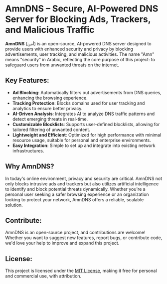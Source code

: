 # AmnDNS – Secure, AI-Powered DNS Server for Blocking Ads, Trackers, and Malicious Traffic

**AmnDNS** (أمن) is an open-source, AI-powered DNS server designed to provide users with enhanced security and privacy by blocking advertisements, user tracking, and malicious activities. The name "Amn" means "security" in Arabic, reflecting the core purpose of this project: to safeguard users from unwanted threats on the internet.

## Key Features:
- **Ad Blocking**: Automatically filters out advertisements from DNS queries, enhancing the browsing experience.
- **Tracking Protection**: Blocks domains used for user tracking and analytics to ensure better privacy.
- **AI-Driven Analysis**: Integrates AI to analyze DNS traffic patterns and detect emerging threats in real-time.
- **Customizable Blocklists**: Supports user-defined blocklists, allowing for tailored filtering of unwanted content.
- **Lightweight and Efficient**: Optimized for high performance with minimal resource usage, suitable for personal and enterprise environments.
- **Easy Integration**: Simple to set up and integrate into existing network infrastructures.

## Why AmnDNS?
In today's online environment, privacy and security are critical. AmnDNS not only blocks intrusive ads and trackers but also utilizes artificial intelligence to identify and block potential threats dynamically. Whether you're a personal user seeking a safer browsing experience or an organization looking to protect your network, AmnDNS offers a reliable, scalable solution.

## Contribute:
AmnDNS is an open-source project, and contributions are welcome! Whether you want to suggest new features, report bugs, or contribute code, we'd love your help to improve and expand this project.

## License:
This project is licensed under the [MIT License](./LICENSE), making it free for personal and commercial use, with attribution.

